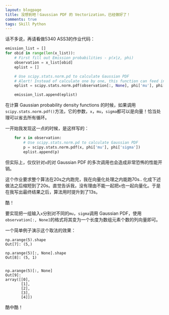```yaml
---
layout: blogpage
title: 没想到吧！Gaussian PDF 的 Vectorization，已经做好了！
comments: true
tags: Skill Python
---
```


话不多说，再请看做5340 ASS3的作业代码：

```python
emission_list = []
for obid in range(len(x_list)):
    # First fill out Emission probabilities - p(x|z, phi)
    observation = x_list[obid]
    eplist = []

    # Use scipy.stats.norm.pd to calculate Gaussian PDF
    # Alert! Instead of calculate one by one, this function can feed in array instead of scalar
    eplist = scipy.stats.norm.pdf(observation[:, None], phi['mu'], phi['sigma'])

    emission_list.append(eplist)
```

在计算 Gaussian probability density functions 的时候，如果调用`scipy.stats.norm.pdf()`方法，它的参数，`x`，`mu`，`sigma`都可以是向量！恰当处理可以省去所有循环。

一开始我发现这一点的时候，是这样写的：

```python
    for x in observation:
        # Use scipy.stats.norm.pd to calculate Gaussian PDF
        p = scipy.stats.norm.pdf(x, phi['mu'], phi['sigma'])
        eplist.append(p)
```
但实际上，仅仅针对`x`的对 Gaussian PDF 的多次调用也会造成非常恐怖的性能开销。

这个作业要求整个算法在20s之内跑完，我在向量化处理之内能跑70s.. 化成下述做法之后缩短到了20s。直觉告诉我，没有理由不能一起把`x`也一起向量化。于是在我写出最终结果之后，算法用时提升到了13s。

酷！

要实现把一组输入`x`分别对不同的`mu`，`sigma`调用 Gaussian PDF，使用`observation[:, None]`的格式将其变为一个长度为数组元素个数的列向量即可。

一个简单例子演示这个取法的效果：

	np.arange(5).shape
	Out[7]: (5,)

	np.arange(5)[:, None].shape
	Out[8]: (5, 1)


	np.arange(5)[:, None]
	Out[9]: 
	array([[0],
	       [1],
	       [2],
	       [3],
	       [4]])

酷中酷！